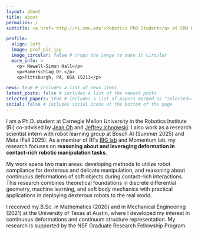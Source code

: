 ```yaml
---
layout: about
title: about
permalink: /
subtitle: <a href='http://ri.cmu.edu'>Robotics PhD Student</a> at CMU RI

profile:
  align: left
  image: prof_pic.jpg
  image_circular: false # crops the image to make it circular
  more_info: >
    <p> Newell-Simon Hall</p>
    <p>Hamerschlag Dr.</p>
    <p>Pittsburgh, PA, USA 15213</p>

news: true # includes a list of news items
latest_posts: false # includes a list of the newest posts
selected_papers: true # includes a list of papers marked as "selected={true}"
social: false # includes social icons at the bottom of the page
---
```


I am a Ph.D. student at Carnegie Mellon University in the Robotics Institute (RI) co-advised by [Jean Oh](https://www.ri.cmu.edu/ri-faculty/jean-hyaejin-oh/) and [Jeffrey Ichnowski](https://ichnow.ski/). I also work as a research scientist intern with robot learning group at Bosch AI (Summer 2025) and Meta (Fall 2025). As a member of RI's [BIG lab](https://cmubig.github.io/) and Momentum lab, my research focuses on **reasoning about and leveraging deformation in contact-rich robotic manipulation tasks**.

My work spans two main areas: developing methods to utilize robot compliance for dexterous and delicate manipulation, and reasoning about continuous deformations of soft objects during contact-rich interactions. This research combines theoretical foundations in discrete differential geometry, machine learning, and soft body mechanics with practical applications in deploying dexterous robots to the real world.

I received my B.Sc. in Mathematics (2020) and in Mechanical Engineering (2021) at the University of Texas at Austin, where I developed my interest in continuous deformations and continuum structure representation. My research is supported by the NSF Graduate Research Fellowship Program.
